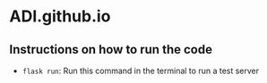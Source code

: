 # ADI.github.io

## Instructions on how to run the code
- `flask run`: Run this command in the terminal to run a test server
